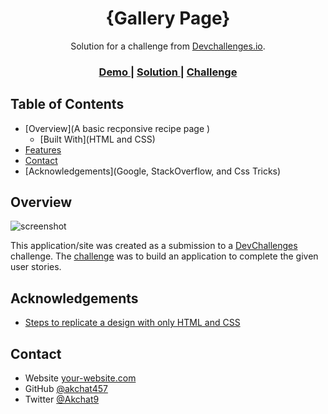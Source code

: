 <!-- Please update value in the {}  -->

<h1 align="center">{Gallery Page}</h1>

<div align="center">
   Solution for a challenge from  <a href="http://devchallenges.io" target="_blank">Devchallenges.io</a>.
</div>

<div align="center">
  <h3>
    <a href="https://gallery-9f550.web.app/">
      Demo
    </a>
    <span> | </span>
    <a href="https://github.com/akchat457/Gallery-devChallenge">
      Solution
    </a>
    <span> | </span>
    <a href="https://devchallenges.io/challenges/gcbWLxG6wdennelX7b8I">
      Challenge
    </a>
  </h3>
</div>

<!-- TABLE OF CONTENTS -->

## Table of Contents

- [Overview](A basic recponsive recipe page )
  - [Built With](HTML and CSS)
- [Features](Responsive)
- [Contact](https://twitter.com/Akchat9)
- [Acknowledgements](Google, StackOverflow, and Css Tricks)

<!-- OVERVIEW -->

## Overview

![screenshot](https://github.com/akchat457/Gallery-devChallenge/blob/main/Screenshot%20(81).png)

<!-- List the features of your application or follow the template. Don't share the figma file here :) -->

This application/site was created as a submission to a [DevChallenges](https://devchallenges.io/challenges) challenge. The [challenge](https://devchallenges.io/challenges/hhmesazsqgKXrTkYkt0U) was to build an application to complete the given user stories.


## Acknowledgements

<!-- This section should list any articles or add-ons/plugins that helps you to complete the project. This is optional but it will help you in the future. For exmpale -->

- [Steps to replicate a design with only HTML and CSS](https://devchallenges-blogs.web.app/how-to-replicate-design/)


## Contact

- Website [your-website.com](https://{your-web-site-link})
- GitHub [@akchat457](https://github.com/akchat457})
- Twitter [@Akchat9](https://twitter.com/Akchat9})
